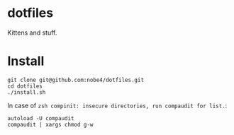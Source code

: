 # dotfiles

Kittens and stuff.

# Install

```
git clone git@github.com:nobe4/dotfiles.git
cd dotfiles
./install.sh
```

In case of `zsh compinit: insecure directories, run compaudit for list.`:

```
autoload -U compaudit
compaudit | xargs chmod g-w
```

